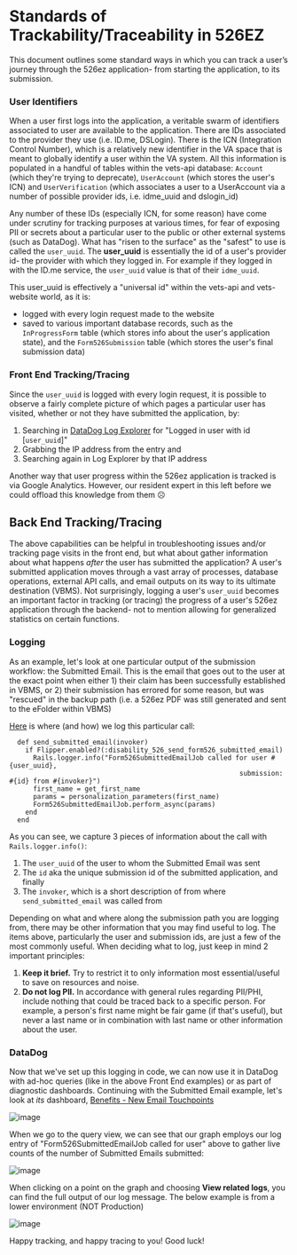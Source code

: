 # Standards of Trackability/Traceability in 526EZ

This document outlines some standard ways in which you can track a user’s journey through the 526ez application- from starting the application, to its submission.

### User Identifiers

When a user first logs into the application, a veritable swarm of identifiers associated to user are available to the application. There are IDs associated to the provider they use (i.e. ID.me, DSLogin). There is the ICN (Integration Control Number), which is a relatively new identifier in the VA space that is meant to globally identify a user within the VA system. All this information is populated in a handful of tables within the vets-api database: `Account` (which they're trying to deprecate), `UserAccount` (which stores the user's ICN) and `UserVerification` (which associates a user to a UserAccount via a number of possible provider ids, i.e. idme_uuid and dslogin_id)

Any number of these IDs (especially ICN, for some reason) have come under scrutiny for tracking purposes at various times, for fear of exposing PII or secrets about a particular user to the public or other external systems (such as DataDog). What has "risen to the surface" as the "safest" to use is called the `user_uuid`. The **user_uuid** is essentially the id of a user's provider id- the provider with which they logged in. For example if they logged in with the ID.me service, the `user_uuid` value is that of their `idme_uuid`. 

This user_uuid is effectively a "universal id" within the vets-api and vets-website world, as it is:
- logged with every login request made to the website
- saved to various important database records, such as the `InProgressForm` table (which stores info about the user's application state), and the `Form526Submission` table (which stores the user's final submission data)

### Front End Tracking/Tracing

Since the `user_uuid` is logged with every login request, it is possible to observe a fairly complete picture of which pages a particular user has visited, whether or not they have submitted the application, by:
1. Searching in [DataDog Log Explorer](https://vagov.ddog-gov.com/logs?query=&cols=host%2Cservice&fromUser=true&messageDisplay=inline&refresh_mode=sliding&storage=hot&stream_sort=desc&viz=stream&from_ts=1741307468619&to_ts=1741308368619&live=true) for "Logged in user with id [`user_uuid`]"
2. Grabbing the IP address from the entry and
3. Searching again in Log Explorer by that IP address

Another way that user progress within the 526ez application is tracked is via Google Analytics. However, our resident expert in this left before we could offload this knowledge from them ☹️

## Back End Tracking/Tracing

The above capabilities can be helpful in troubleshooting issues and/or tracking page visits in the front end, but what about gather information about what happens _after_ the user has submitted the application? A user's submitted application moves through a vast array of processes, database operations, external API calls, and email outputs on its way to its ultimate destination (VBMS). Not surprisingly, logging a user's `user_uuid` becomes an important factor in tracking (or tracing) the progress of a user's 526ez application through the backend- not to mention allowing for generalized statistics on certain functions.

### Logging

As an example, let's look at one particular output of the submission workflow: the Submitted Email. This is the email that goes out to the user at the exact point when either 1) their claim has been successfully established in VBMS, or 2) their submission has errored for some reason, but was "rescued" in the backup path (i.e. a 526ez PDF was still generated and sent to the eFolder within VBMS)

[Here](https://github.com/department-of-veterans-affairs/vets-api/blob/26f706aadbb788b88de47f6f6e797ced706c9c28/app/models/form526_submission.rb#L482) is where (and how) we log this particular call:

```
  def send_submitted_email(invoker)
    if Flipper.enabled?(:disability_526_send_form526_submitted_email)
      Rails.logger.info("Form526SubmittedEmailJob called for user #{user_uuid},
                                                          submission: #{id} from #{invoker}")
      first_name = get_first_name
      params = personalization_parameters(first_name)
      Form526SubmittedEmailJob.perform_async(params)
    end
  end
```
As you can see, we capture 3 pieces of information about the call with `Rails.logger.info()`:
1. The `user_uuid` of the user to whom the Submitted Email was sent
2. The `id` aka the unique submission id of the submitted application, and finally
3. The `invoker`, which is a short description of from where `send_submitted_email` was called from

Depending on what and where along the submission path you are logging from, there may be other information that you may find useful to log. The items above, particularly the user and submission ids, are just a few of the most commonly useful. When deciding what to log, just keep in mind 2 important principles:
1. **Keep it brief.** Try to restrict it to only information most essential/useful to save on resources and noise.
2. **Do not log PII.** In accordance with general rules regarding PII/PHI, include nothing that could be traced back to a specific person. For example, a person's first name might be fair game (if that's useful), but never a last name or in combination with last name or other information about the user.

### DataDog

Now that we've set up this logging in code, we can now use it in DataDog with ad-hoc queries (like in the above Front End examples) or as part of diagnostic dashboards. Continuing with the Submitted Email example, let's look at _its_ dashboard, [Benefits - New Email Touchpoints](https://vagov.ddog-gov.com/dashboard/xjp-pyw-j42/benefits---new-email-touchpoints?fromUser=false&refresh_mode=sliding&from_ts=1741133195898&to_ts=1741305995898&live=true)

![image](https://github.com/user-attachments/assets/525fac6b-e898-4613-aa95-d85deeb6ea30)

When we go to the query view, we can see that our graph employs our log entry of "Form526SubmittedEmailJob called for user" above to gather live counts of the number of Submitted Emails submitted:

![image](https://github.com/user-attachments/assets/e515e4b7-557f-4ecf-b4b2-eb617058623a)

When clicking on a point on the graph and choosing **View related logs**, you can find the full output of our log message. The below example is from a lower environment (NOT Production)

![image](https://github.com/user-attachments/assets/51da2904-e386-427e-8f75-98680fbad607)

Happy tracking, and happy tracing to you! Good luck!
